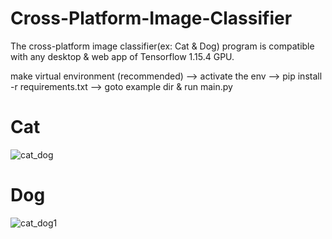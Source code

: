 # Cross-Platform-Image-Classifier
The cross-platform image classifier(ex: Cat & Dog) program is compatible with any desktop &amp; web app of Tensorflow 1.15.4 GPU.

make virtual environment (recommended) --> activate the env --> pip install -r requirements.txt --> goto example dir & run main.py

# Cat
![cat_dog](https://user-images.githubusercontent.com/18087611/102307629-162f3d80-3f8f-11eb-8638-fe174fbcf008.jpg)

# Dog
![cat_dog1](https://user-images.githubusercontent.com/18087611/102307631-17f90100-3f8f-11eb-9b94-c2a0c8325863.jpg)

